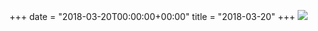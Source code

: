 +++
date = "2018-03-20T00:00:00+00:00"
title = "2018-03-20"
+++
<img class="img-fluid" src="/2018-03-20.jpg" />
